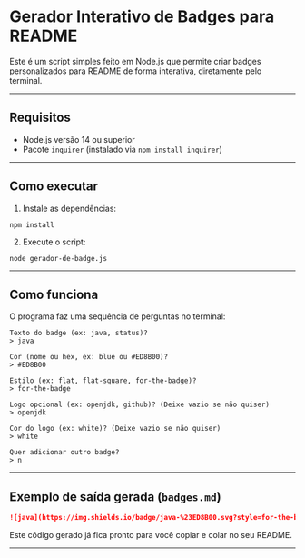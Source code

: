 
# Gerador Interativo de Badges para README

Este é um script simples feito em Node.js que permite criar badges personalizados para README de forma interativa, diretamente pelo terminal.

---

## Requisitos

- Node.js versão 14 ou superior
- Pacote `inquirer` (instalado via `npm install inquirer`)

---

## Como executar

1. Instale as dependências:

```
npm install
```

2. Execute o script:

```
node gerador-de-badge.js
```

---

## Como funciona

O programa faz uma sequência de perguntas no terminal:

```
Texto do badge (ex: java, status)?
> java

Cor (nome ou hex, ex: blue ou #ED8B00)?
> #ED8B00

Estilo (ex: flat, flat-square, for-the-badge)?
> for-the-badge

Logo opcional (ex: openjdk, github)? (Deixe vazio se não quiser)
> openjdk

Cor do logo (ex: white)? (Deixe vazio se não quiser)
> white

Quer adicionar outro badge?
> n
```

---

## Exemplo de saída gerada (`badges.md`)

```markdown
![java](https://img.shields.io/badge/java-%23ED8B00.svg?style=for-the-badge&logo=openjdk&logoColor=white)
```

Este código gerado já fica pronto para você copiar e colar no seu README.

---
